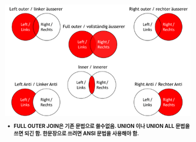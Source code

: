 
![join 종류](../images/join.png)


* __FULL OUTER JOIN__**은 기존 문법으로 쓸수없음. UNION 이나 UNION ALL 문법을 쓰면 되긴 함. 한문장으로 쓰려면 ANSI 문법을 사용해야 함.**
